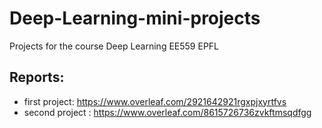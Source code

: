 # Deep-Learning-mini-projects
Projects for the course Deep Learning EE559 EPFL

## Reports:
 - first project: https://www.overleaf.com/2921642921rgxpjxyrtfvs
 - second project : https://www.overleaf.com/8615726736zvkftmsqdfgg
